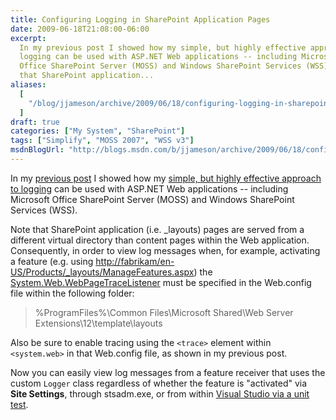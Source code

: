 ```yaml
---
title: Configuring Logging in SharePoint Application Pages
date: 2009-06-18T21:08:00-06:00
excerpt:
  In my previous post I showed how my simple, but highly effective approach to
  logging can be used with ASP.NET Web applications -- including Microsoft
  Office SharePoint Server (MOSS) and Windows SharePoint Services (WSS). Note
  that SharePoint application...
aliases:
  [
    "/blog/jjameson/archive/2009/06/18/configuring-logging-in-sharepoint-application-pages.aspx",
  ]
draft: true
categories: ["My System", "SharePoint"]
tags: ["Simplify", "MOSS 2007", "WSS v3"]
msdnBlogUrl: "http://blogs.msdn.com/b/jjameson/archive/2009/06/18/configuring-logging-in-sharepoint-application-pages.aspx"
---
```


In my
[previous post](/blog/jjameson/2009/06/18/configuring-logging-in-asp-net-applications-and-sharepoint)
I showed how my
[simple, but highly effective approach to logging](/blog/jjameson/2009/06/18/a-simple-but-highly-effective-approach-to-logging)
can be used with ASP.NET Web applications -- including Microsoft Office
SharePoint Server (MOSS) and Windows SharePoint Services (WSS).

Note that SharePoint application (i.e. \_layouts) pages are served from a
different virtual directory than content pages within the Web application.
Consequently, in order to view log messages when, for example, activating a
feature (e.g. using
[http://fabrikam/en-US/Products/\_layouts/ManageFeatures.aspx](http://fabrikam/en-US/Products/_layouts/ManageFeatures.aspx))
the
[System.Web.WebPageTraceListener](http://msdn.microsoft.com/en-us/library/system.web.webpagetracelistener.aspx)
must be specified in the Web.config file within the following folder:

> %ProgramFiles%\Common Files\Microsoft Shared\Web Server
> Extensions\12\template\layouts

Also be sure to enable tracing using the `<trace>` element within `<system.web>`
in that Web.config file, as shown in my previous post.

Now you can easily view log messages from a feature receiver that uses the
custom `Logger` class regardless of whether the feature is "activated" via
**Site Settings**, through stsadm.exe, or from within
[Visual Studio via a unit test](/blog/jjameson/2007/03/22/what-s-in-a-name-defaultfeaturereceiver-vs-featureconfigurator).

